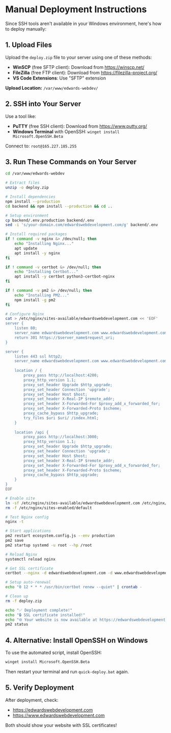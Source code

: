 # Manual Deployment Instructions

Since SSH tools aren't available in your Windows environment, here's how to deploy manually:

## 1. Upload Files
Upload the `deploy.zip` file to your server using one of these methods:
- **WinSCP** (free SFTP client): Download from https://winscp.net/
- **FileZilla** (free FTP client): Download from https://filezilla-project.org/
- **VS Code Extensions**: Use "SFTP" extension

**Upload Location:** `/var/www/edwards-webdev/`

## 2. SSH into Your Server
Use a tool like:
- **PuTTY** (free SSH client): Download from https://www.putty.org/
- **Windows Terminal** with OpenSSH: `winget install Microsoft.OpenSSH.Beta`

Connect to: `root@165.227.185.255`

## 3. Run These Commands on Your Server

```bash
cd /var/www/edwards-webdev

# Extract files
unzip -o deploy.zip

# Install dependencies
npm install --production
cd backend && npm install --production && cd ..

# Setup environment
cp backend/.env.production backend/.env
sed -i 's/your-domain.com/edwardswebdevelopment.com/g' backend/.env

# Install required packages
if ! command -v nginx &> /dev/null; then
    echo "Installing Nginx..."
    apt update
    apt install -y nginx
fi

if ! command -v certbot &> /dev/null; then
    echo "Installing Certbot..."
    apt install -y certbot python3-certbot-nginx
fi

if ! command -v pm2 &> /dev/null; then
    echo "Installing PM2..."
    npm install -g pm2
fi

# Configure Nginx
cat > /etc/nginx/sites-available/edwardswebdevelopment.com << 'EOF'
server {
    listen 80;
    server_name edwardswebdevelopment.com www.edwardswebdevelopment.com;
    return 301 https://$server_name$request_uri;
}

server {
    listen 443 ssl http2;
    server_name edwardswebdevelopment.com www.edwardswebdevelopment.com;
    
    location / {
        proxy_pass http://localhost:4200;
        proxy_http_version 1.1;
        proxy_set_header Upgrade $http_upgrade;
        proxy_set_header Connection 'upgrade';
        proxy_set_header Host $host;
        proxy_set_header X-Real-IP $remote_addr;
        proxy_set_header X-Forwarded-For $proxy_add_x_forwarded_for;
        proxy_set_header X-Forwarded-Proto $scheme;
        proxy_cache_bypass $http_upgrade;
        try_files $uri $uri/ /index.html;
    }
    
    location /api {
        proxy_pass http://localhost:3000;
        proxy_http_version 1.1;
        proxy_set_header Upgrade $http_upgrade;
        proxy_set_header Connection 'upgrade';
        proxy_set_header Host $host;
        proxy_set_header X-Real-IP $remote_addr;
        proxy_set_header X-Forwarded-For $proxy_add_x_forwarded_for;
        proxy_set_header X-Forwarded-Proto $scheme;
        proxy_cache_bypass $http_upgrade;
    }
}
EOF

# Enable site
ln -sf /etc/nginx/sites-available/edwardswebdevelopment.com /etc/nginx/sites-enabled/
rm -f /etc/nginx/sites-enabled/default

# Test Nginx config
nginx -t

# Start applications
pm2 restart ecosystem.config.js --env production
pm2 save
pm2 startup systemd -u root --hp /root

# Reload Nginx
systemctl reload nginx

# Get SSL certificate
certbot --nginx -d edwardswebdevelopment.com -d www.edwardswebdevelopment.com --non-interactive --agree-tos --email admin@edwardswebdevelopment.com

# Setup auto-renewal
echo "0 12 * * * /usr/bin/certbot renew --quiet" | crontab -

# Clean up
rm -f deploy.zip

echo "✅ Deployment complete!"
echo "🔒 SSL certificate installed!"
echo "🌐 Your website is now available at https://edwardswebdevelopment.com"
pm2 status
```

## 4. Alternative: Install OpenSSH on Windows

To use the automated script, install OpenSSH:

```cmd
winget install Microsoft.OpenSSH.Beta
```

Then restart your terminal and run `quick-deploy.bat` again.

## 5. Verify Deployment

After deployment, check:
- https://edwardswebdevelopment.com
- https://www.edwardswebdevelopment.com

Both should show your website with SSL certificates!
